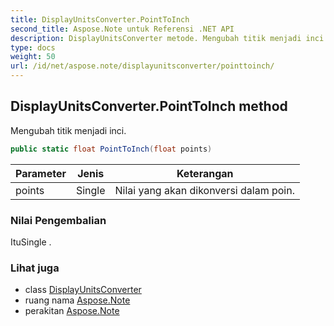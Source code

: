 ```yaml
---
title: DisplayUnitsConverter.PointToInch
second_title: Aspose.Note untuk Referensi .NET API
description: DisplayUnitsConverter metode. Mengubah titik menjadi inci.
type: docs
weight: 50
url: /id/net/aspose.note/displayunitsconverter/pointtoinch/
---
```

## DisplayUnitsConverter.PointToInch method

Mengubah titik menjadi inci.

```csharp
public static float PointToInch(float points)
```

| Parameter | Jenis | Keterangan |
| --- | --- | --- |
| points | Single | Nilai yang akan dikonversi dalam poin. |

### Nilai Pengembalian

ItuSingle .

### Lihat juga

* class [DisplayUnitsConverter](../)
* ruang nama [Aspose.Note](../../displayunitsconverter/)
* perakitan [Aspose.Note](../../../)


